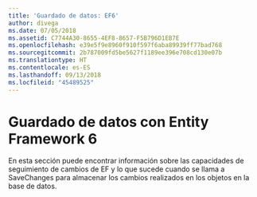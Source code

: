 ```yaml
---
title: 'Guardado de datos: EF6'
author: divega
ms.date: 07/05/2018
ms.assetid: C7744A30-8655-4EF8-8657-F5B796D1EB7E
ms.openlocfilehash: e39e5f9e8960f910f597f6aba89939ff77bad768
ms.sourcegitcommit: 2b787009fd5be5627f1189ee396e708cd130e07b
ms.translationtype: HT
ms.contentlocale: es-ES
ms.lasthandoff: 09/13/2018
ms.locfileid: "45489525"
---
```

# <a name="saving-data-with-entity-framework-6"></a>Guardado de datos con Entity Framework 6

En esta sección puede encontrar información sobre las capacidades de seguimiento de cambios de EF y lo que sucede cuando se llama a SaveChanges para almacenar los cambios realizados en los objetos en la base de datos.
